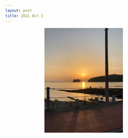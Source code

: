 ```yaml
---
layout: post
title: 2021 Oct 3
---
```


<img style="display: block;
  margin-left: auto;
  margin-right: auto;
  width: 50%;" src="/assets/images/221001_1/KakaoTalk_20220927_183953908.jpg">